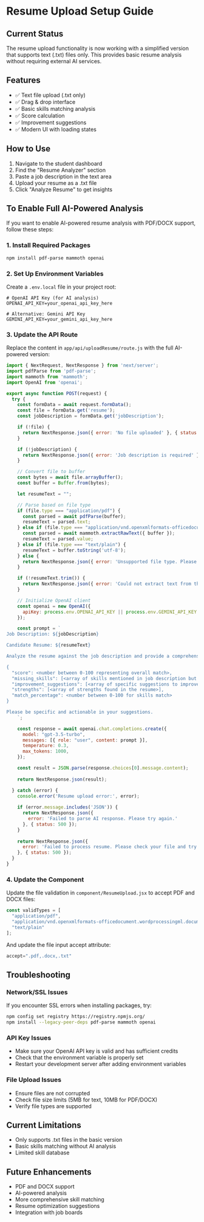 # Resume Upload Setup Guide

## Current Status
The resume upload functionality is now working with a simplified version that supports text (.txt) files only. This provides basic resume analysis without requiring external AI services.

## Features
- ✅ Text file upload (.txt only)
- ✅ Drag & drop interface
- ✅ Basic skills matching analysis
- ✅ Score calculation
- ✅ Improvement suggestions
- ✅ Modern UI with loading states

## How to Use
1. Navigate to the student dashboard
2. Find the "Resume Analyzer" section
3. Paste a job description in the text area
4. Upload your resume as a .txt file
5. Click "Analyze Resume" to get insights

## To Enable Full AI-Powered Analysis

If you want to enable AI-powered resume analysis with PDF/DOCX support, follow these steps:

### 1. Install Required Packages
```bash
npm install pdf-parse mammoth openai
```

### 2. Set Up Environment Variables
Create a `.env.local` file in your project root:
```env
# OpenAI API Key (for AI analysis)
OPENAI_API_KEY=your_openai_api_key_here

# Alternative: Gemini API Key
GEMINI_API_KEY=your_gemini_api_key_here
```

### 3. Update the API Route
Replace the content in `app/api/uploadResume/route.js` with the full AI-powered version:

```javascript
import { NextRequest, NextResponse } from 'next/server';
import pdfParse from 'pdf-parse';
import mammoth from 'mammoth';
import OpenAI from 'openai';

export async function POST(request) {
  try {
    const formData = await request.formData();
    const file = formData.get('resume');
    const jobDescription = formData.get('jobDescription');

    if (!file) {
      return NextResponse.json({ error: 'No file uploaded' }, { status: 400 });
    }

    if (!jobDescription) {
      return NextResponse.json({ error: 'Job description is required' }, { status: 400 });
    }

    // Convert file to buffer
    const bytes = await file.arrayBuffer();
    const buffer = Buffer.from(bytes);

    let resumeText = "";

    // Parse based on file type
    if (file.type === "application/pdf") {
      const parsed = await pdfParse(buffer);
      resumeText = parsed.text;
    } else if (file.type === "application/vnd.openxmlformats-officedocument.wordprocessingml.document") {
      const parsed = await mammoth.extractRawText({ buffer });
      resumeText = parsed.value;
    } else if (file.type === "text/plain") {
      resumeText = buffer.toString('utf-8');
    } else {
      return NextResponse.json({ error: 'Unsupported file type. Please upload PDF, DOCX, or TXT files.' }, { status: 400 });
    }

    if (!resumeText.trim()) {
      return NextResponse.json({ error: 'Could not extract text from the uploaded file' }, { status: 400 });
    }

    // Initialize OpenAI client
    const openai = new OpenAI({ 
      apiKey: process.env.OPENAI_API_KEY || process.env.GEMINI_API_KEY 
    });

    const prompt = `
Job Description: ${jobDescription}

Candidate Resume: ${resumeText}

Analyze the resume against the job description and provide a comprehensive assessment. Return a JSON response with the following structure:

{
  "score": <number between 0-100 representing overall match>,
  "missing_skills": [<array of skills mentioned in job description but not found in resume>],
  "improvement_suggestions": [<array of specific suggestions to improve the resume>],
  "strengths": [<array of strengths found in the resume>],
  "match_percentage": <number between 0-100 for skills match>
}

Please be specific and actionable in your suggestions.
    `;

    const response = await openai.chat.completions.create({
      model: "gpt-3.5-turbo",
      messages: [{ role: "user", content: prompt }],
      temperature: 0.3,
      max_tokens: 1000,
    });

    const result = JSON.parse(response.choices[0].message.content);
    
    return NextResponse.json(result);

  } catch (error) {
    console.error('Resume upload error:', error);
    
    if (error.message.includes('JSON')) {
      return NextResponse.json({ 
        error: 'Failed to parse AI response. Please try again.' 
      }, { status: 500 });
    }
    
    return NextResponse.json({ 
      error: 'Failed to process resume. Please check your file and try again.' 
    }, { status: 500 });
  }
}
```

### 4. Update the Component
Update the file validation in `component/ResumeUpload.jsx` to accept PDF and DOCX files:

```javascript
const validTypes = [
  "application/pdf",
  "application/vnd.openxmlformats-officedocument.wordprocessingml.document",
  "text/plain"
];
```

And update the file input accept attribute:
```javascript
accept=".pdf,.docx,.txt"
```

## Troubleshooting

### Network/SSL Issues
If you encounter SSL errors when installing packages, try:
```bash
npm config set registry https://registry.npmjs.org/
npm install --legacy-peer-deps pdf-parse mammoth openai
```

### API Key Issues
- Make sure your OpenAI API key is valid and has sufficient credits
- Check that the environment variable is properly set
- Restart your development server after adding environment variables

### File Upload Issues
- Ensure files are not corrupted
- Check file size limits (5MB for text, 10MB for PDF/DOCX)
- Verify file types are supported

## Current Limitations
- Only supports .txt files in the basic version
- Basic skills matching without AI analysis
- Limited skill database

## Future Enhancements
- PDF and DOCX support
- AI-powered analysis
- More comprehensive skill matching
- Resume optimization suggestions
- Integration with job boards
